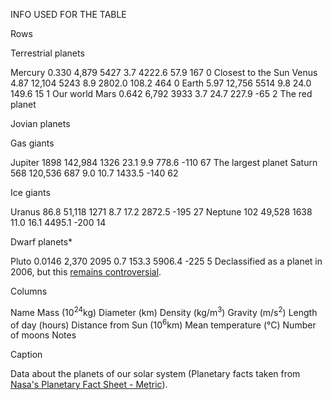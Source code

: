 INFO USED FOR THE TABLE

Rows

Terrestrial planets

Mercury 0.330 4,879 5427 3.7 4222.6 57.9 167 0 Closest to the Sun
Venus 4.87 12,104 5243 8.9 2802.0 108.2 464 0
Earth 5.97 12,756 5514 9.8 24.0 149.6 15 1 Our world
Mars 0.642 6,792 3933 3.7 24.7 227.9 -65 2 The red planet

Jovian planets

Gas giants

Jupiter 1898 142,984 1326 23.1 9.9 778.6 -110 67 The largest planet
Saturn 568 120,536 687 9.0 10.7 1433.5 -140 62

Ice giants

Uranus 86.8 51,118 1271 8.7 17.2 2872.5 -195 27
Neptune 102 49,528 1638 11.0 16.1 4495.1 -200 14

Dwarf planets*

Pluto 0.0146 2,370 2095 0.7 153.3 5906.4 -225 5 Declassified as a planet in 2006, but this <a href="http://www.usatoday.com/story/tech/2014/10/02/pluto-planet-solar-system/16578959/">remains controversial</a>.



Columns

Name
Mass (10<sup>24</sup>kg)
Diameter (km)
Density (kg/m<sup>3</sup>)
Gravity (m/s<sup>2</sup>)
Length of day (hours)
Distance from Sun (10<sup>6</sup>km)
Mean temperature (°C)
Number of moons
Notes

Caption

Data about the planets of our solar system (Planetary facts taken from <a href="http://nssdc.gsfc.nasa.gov/planetary/factsheet/">Nasa's Planetary Fact Sheet - Metric</a>).
